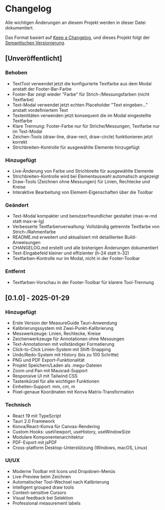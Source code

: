 # Changelog

Alle wichtigen Änderungen an diesem Projekt werden in dieser Datei dokumentiert.

Das Format basiert auf [Keep a Changelog](https://keepachangelog.com/de/1.0.0/),
und dieses Projekt folgt der [Semantischen Versionierung](https://semver.org/spec/v2.0.0.html).

## [Unveröffentlicht]

### Behoben
- TextTool verwendet jetzt die konfigurierte Textfarbe aus dem Modal anstatt der Footer-Bar-Farbe
- Footer-Bar zeigt wieder "Farbe" für Strich-/Messungsfarben (nicht Textfarbe)
- Text-Modal verwendet jetzt echten Placeholder "Text eingeben..." anstatt vordefiniertem Text
- Textentitäten verwenden jetzt konsequent die im Modal eingestellte Textfarbe
- Klare Trennung: Footer-Farbe nur für Striche/Messungen, Textfarbe nur im Text-Modal
- Zeichen-Tools (draw-line, draw-rect, draw-circle) funktionieren jetzt korrekt
- Strichbreiten-Kontrolle für ausgewählte Elemente hinzugefügt

### Hinzugefügt
- Live-Änderung von Farbe und Strichbreite für ausgewählte Elemente
- Strichbreiten-Kontrolle wird bei Elementauswahl automatisch angezeigt
- Draw-Tools (Zeichnen ohne Messungen) für Linien, Rechtecke und Kreise
- Interaktive Bearbeitung von Element-Eigenschaften über die Toolbar

### Geändert
- Text-Modal kompakter und benutzerfreundlicher gestaltet (max-w-md statt max-w-lg)
- Verbesserte Textfarbenverwaltung: Vollständig getrennte Textfarbe von Strich-/Rahmenfarbe
- README.md erweitert und aktualisiert mit detaillierten Build-Anweisungen
- CHANGELOG.md erstellt und alle bisherigen Änderungen dokumentiert
- Text-Eingabefeld kleiner und effizienter (h-24 statt h-32)
- Textfarben-Kontrolle nur im Modal, nicht in der Footer-Toolbar

### Entfernt
- Textfarben-Vorschau in der Footer-Toolbar für klarere Tool-Trennung

## [0.1.0] - 2025-01-29

### Hinzugefügt
- Erste Version der MeasureGuide Tauri-Anwendung
- Kalibrierungssystem mit Zwei-Punkt-Kalibrierung
- Messwerkzeuge: Linien, Rechtecke, Kreise
- Zeichenwerkzeuge für Annotationen ohne Messungen
- Text-Annotationen mit vollständiger Formatierung
- Click-to-Click Linien-System mit Shift-Snapping
- Undo/Redo-System mit History (bis zu 100 Schritte)
- PNG und PDF Export-Funktionalität
- Projekt Speichern/Laden als .megu-Dateien
- Zoom und Pan mit Mausrad-Support
- Responsive UI mit Tailwind CSS
- Tastenkürzel für alle wichtigen Funktionen
- Einheiten-Support: mm, cm, m
- Pixel-genaue Koordinaten mit Konva Matrix-Transformation

### Technisch
- React 19 mit TypeScript
- Tauri 2.0 Framework
- Konva/React-Konva für Canvas-Rendering
- Custom Hooks: useViewport, useHistory, useWindowSize
- Modulare Komponentenarchitektur
- PDF-Export mit jsPDF
- Cross-platform Desktop-Unterstützung (Windows, macOS, Linux)

### UI/UX
- Moderne Toolbar mit Icons und Dropdown-Menüs
- Live-Preview beim Zeichnen
- Automatischer Tool-Wechsel nach Kalibrierung
- Intelligent grouped draw tools
- Context-sensitive Cursors
- Visual feedback bei Selektion
- Professional measurement labels
